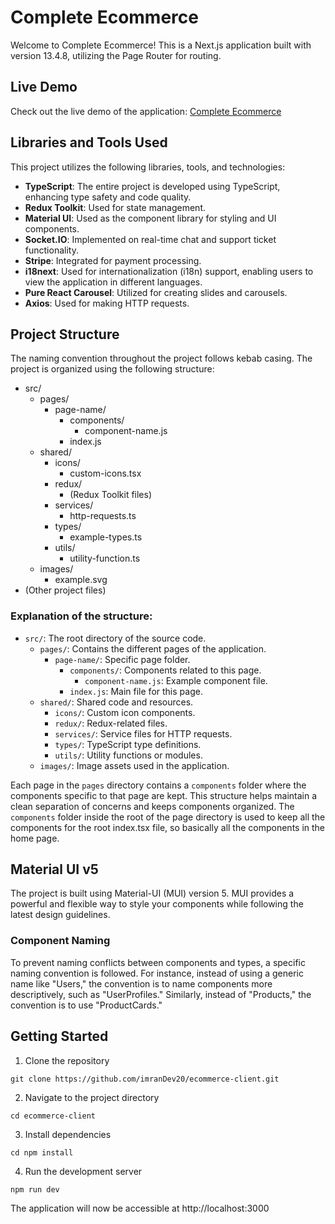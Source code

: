 # Complete Ecommerce

Welcome to Complete Ecommerce! This is a Next.js application built with version 13.4.8, utilizing the Page Router for routing.

## Live Demo

Check out the live demo of the application: [Complete Ecommerce](https://ecommerce-client-one-hazel.vercel.app/)

## Libraries and Tools Used

This project utilizes the following libraries, tools, and technologies:

- **TypeScript**: The entire project is developed using TypeScript, enhancing type safety and code quality.
- **Redux Toolkit**: Used for state management.
- **Material UI**: Used as the component library for styling and UI components.
- **Socket.IO**: Implemented on real-time chat and support ticket functionality.
- **Stripe**: Integrated for payment processing.
- **i18next**: Used for internationalization (i18n) support, enabling users to view the application in different languages.
- **Pure React Carousel**: Utilized for creating slides and carousels.
- **Axios**: Used for making HTTP requests.


## Project Structure
The naming convention throughout the project follows kebab casing. The project is organized using the following structure:

- src/
    - pages/
        - page-name/
            - components/
                - component-name.js
            - index.js
    - shared/
        - icons/
            - custom-icons.tsx
        - redux/
            - (Redux Toolkit files)
        - services/
            - http-requests.ts
        - types/
            - example-types.ts
        - utils/
            - utility-function.ts
    - images/
        - example.svg
- (Other project files)

### Explanation of the structure:

- `src/`: The root directory of the source code.
  - `pages/`: Contains the different pages of the application.
    - `page-name/`: Specific page folder.
      - `components/`: Components related to this page.
        - `component-name.js`: Example component file.
      - `index.js`: Main file for this page.
  - `shared/`: Shared code and resources.
    - `icons/`: Custom icon components.
    - `redux/`: Redux-related files.
    - `services/`: Service files for HTTP requests.
    - `types/`: TypeScript type definitions.
    - `utils/`: Utility functions or modules.
  - `images/`: Image assets used in the application.


Each page in the `pages` directory contains a `components` folder where the components specific to that page are kept. This structure helps maintain a clean separation of concerns and keeps components organized. The `components` folder inside the root of the page directory is used to keep all the components for the root index.tsx file, so basically all the components in the home page.

## Material UI v5

The project is built using Material-UI (MUI) version 5. MUI provides a powerful and flexible way to style your components while following the latest design guidelines.

### Component Naming

To prevent naming conflicts between components and types, a specific naming convention is followed. For instance, instead of using a generic name like "Users," the convention is to name components more descriptively, such as "UserProfiles." Similarly, instead of "Products," the convention is to use "ProductCards."

## Getting Started


1. Clone the repository

```
git clone https://github.com/imranDev20/ecommerce-client.git
```

2. Navigate to the project directory

```
cd ecommerce-client
```

3. Install dependencies

```
cd npm install
```

4. Run the development server

```
npm run dev
```

The application will now be accessible at http://localhost:3000